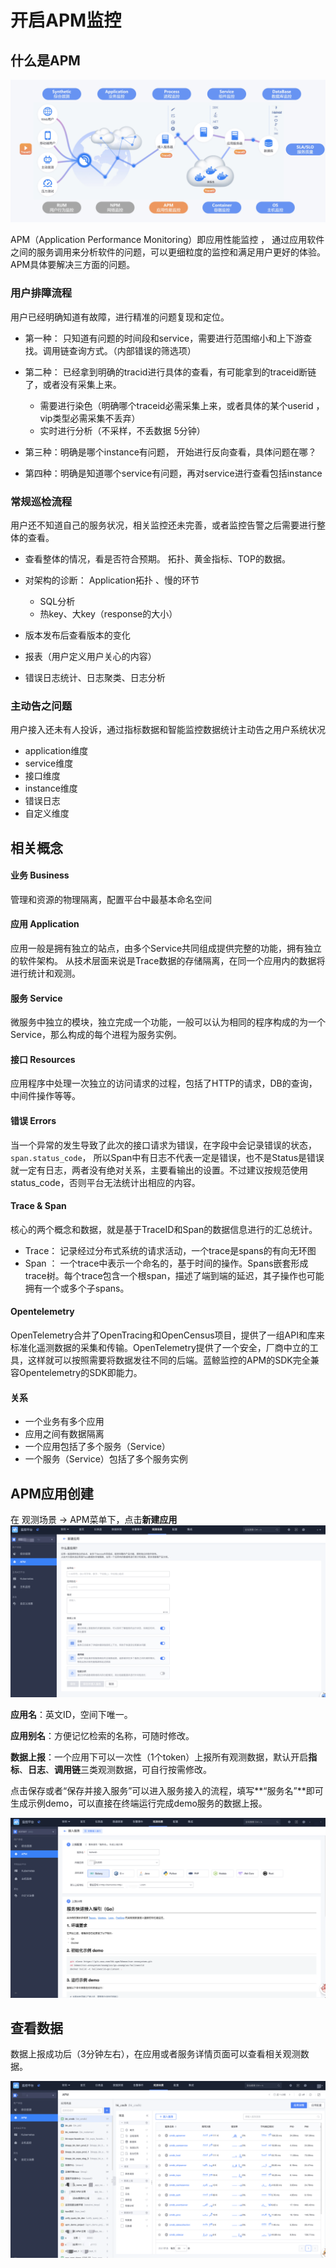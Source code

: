 # 开启APM监控

## 什么是APM


![](media/16916522683038.jpg)

APM（Application Performance Monitoring）即应用性能监控 ， 通过应用软件之间的服务调用来分析软件的问题，可以更细粒度的监控和满足用户更好的体验。APM具体要解决三方面的问题。


### 用户排障流程

用户已经明确知道有故障，进行精准的问题复现和定位。

* 第一种： 只知道有问题的时间段和service，需要进行范围缩小和上下游查找。调用链查询方式。（内部错误的筛选项）
* 第二种： 已经拿到明确的tracid进行具体的查看，有可能拿到的traceid断链了，或者没有采集上来。

    * 需要进行染色（明确哪个traceid必需采集上来，或者具体的某个userid ， vip类型必需采集不丢弃）
    * 实时进行分析（不采样，不丢数据 5分钟）
* 第三种：明确是哪个instance有问题， 开始进行反向查看，具体问题在哪？
* 第四种：明确是知道哪个service有问题，再对service进行查看包括instance

### 常规巡检流程

用户还不知道自己的服务状况，相关监控还未完善，或者监控告警之后需要进行整体的查看。

* 查看整体的情况，看是否符合预期。 拓扑、黄金指标、TOP的数据。
* 对架构的诊断： Application拓扑 、慢的环节

    * SQL分析
    * 热key、大key（response的大小）

* 版本发布后查看版本的变化
* 报表（用户定义用户关心的内容）
* 错误日志统计、日志聚类、日志分析

### 主动告之问题

用户接入还未有人投诉，通过指标数据和智能监控数据统计主动告之用户系统状况

* application维度
* service维度
* 接口维度
* instance维度
* 错误日志
* 自定义维度

## 相关概念

#### 业务 Business 

管理和资源的物理隔离，配置平台中最基本命名空间

#### 应用 Application

应用一般是拥有独立的站点，由多个Service共同组成提供完整的功能，拥有独立的软件架构。 从技术层面来说是Trace数据的存储隔离，在同一个应用内的数据将进行统计和观测。

#### 服务 Service 

微服务中独立的模块，独立完成一个功能，一般可以认为相同的程序构成的为一个Service，那么构成的每个进程为服务实例。

#### 接口 Resources

应用程序中处理一次独立的访问请求的过程，包括了HTTP的请求，DB的查询，中间件操作等等。

#### 错误 Errors

当一个异常的发生导致了此次的接口请求为错误，在字段中会记录错误的状态，`span.status_code`， 所以Span中有日志不代表一定是错误，也不是Status是错误就一定有日志，两者没有绝对关系，主要看输出的设置。不过建议按规范使用status_code，否则平台无法统计出相应的内容。 

#### Trace & Span

核心的两个概念和数据，就是基于TraceID和Span的数据信息进行的汇总统计。 

* Trace： 记录经过分布式系统的请求活动，一个trace是spans的有向无环图
* Span ： 一个trace中表示一个命名的，基于时间的操作。Spans嵌套形成trace树。每个trace包含一个根span，描述了端到端的延迟，其子操作也可能拥有一个或多个子spans。

#### Opentelemetry

OpenTelemetry合并了OpenTracing和OpenCensus项目，提供了一组API和库来标准化遥测数据的采集和传输。OpenTelemetry提供了一个安全，厂商中立的工具，这样就可以按照需要将数据发往不同的后端。蓝鲸监控的APM的SDK完全兼容Opentelemetry的SDK即能力。 

#### 关系

* 一个业务有多个应用
* 应用之间有数据隔离
* 一个应用包括了多个服务（Service）
* 一个服务（Service）包括了多个服务实例

## APM应用创建

在 观测场景 -> APM菜单下，点击**新建应用**  ![image-20241018113829032](apm_monitor_overview/image-20241018113829032.png)

  **应用名**：英文ID，空间下唯一。

  **应用别名**：方便记忆检索的名称，可随时修改。

  **数据上报**：一个应用下可以一次性（1个token）上报所有观测数据，默认开启**指标**、**日志**、**调用链**三类观测数据，可自行按需修改。

点击保存或者“保存并接入服务”可以进入服务接入的流程，填写**“服务名”**即可生成示例demo，可以直接在终端运行完成demo服务的数据上报。

![image-20241018151849925](apm_monitor_overview/image-20241018151849925.png)


## 查看数据

数据上报成功后（3分钟左右），在应用或者服务详情页面可以查看相关观测数据。

![image-20241018152310383](apm_monitor_overview/image-20241018152310383.png)
